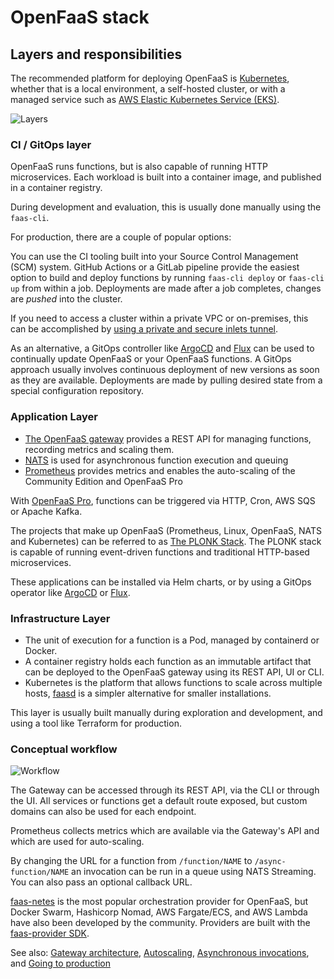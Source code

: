 # OpenFaaS stack

## Layers and responsibilities

The recommended platform for deploying OpenFaaS is [Kubernetes](https://kubernetes.io/), whether that is a local environment, a self-hosted cluster, or with a managed service such as [AWS Elastic Kubernetes Service (EKS)](https://aws.amazon.com/eks/).

![Layers](https://github.com/openfaas/faas/raw/master/docs/of-layer-overview.png)

### CI / GitOps layer

OpenFaaS runs functions, but is also capable of running HTTP microservices. Each workload is built into a container image, and published in a container registry.

During development and evaluation, this is usually done manually using the `faas-cli`.

For production, there are a couple of popular options:

You can use the CI tooling built into your Source Control Management (SCM) system. GitHub Actions or a GitLab pipeline provide the easiest option to build and deploy functions by running `faas-cli deploy` or `faas-cli up` from within a job. Deployments are made after a job completes, changes are *pushed* into the cluster.

If you need to access a cluster within a private VPC or on-premises, this can be accomplished by [using a private and secure inlets tunnel](https://inlets.dev/blog/2021/12/06/private-deploy-from-github-actions.html).

As an alternative, a GitOps controller like [ArgoCD](https://argo-cd.readthedocs.io/en/stable/) and [Flux](https://fluxcd.io/) can be used to continually update OpenFaaS or your OpenFaaS functions. A GitOps approach usually involves continuous deployment of new versions as soon as they are available. Deployments are made by pulling desired state from a special configuration repository.

### Application Layer

* [The OpenFaaS gateway](/architecture/gateway/) provides a REST API for managing functions, recording metrics and scaling them.
* [NATS](https://github.com/nats-io) is used for asynchronous function execution and queuing
* [Prometheus](https://prometheus.io/) provides metrics and enables the auto-scaling of the Community Edition and OpenFaaS Pro

With [OpenFaaS Pro](/openfaas-pro/introduction/), functions can be triggered via HTTP, Cron, AWS SQS or Apache Kafka.

The projects that make up OpenFaaS (Prometheus, Linux, OpenFaaS, NATS and Kubernetes) can be referred to as [The PLONK Stack](https://www.openfaas.com/blog/plonk-stack/). The PLONK stack is capable of running event-driven functions and traditional HTTP-based microservices.

These applications can be installed via Helm charts, or by using a GitOps operator like [ArgoCD](https://argo-cd.readthedocs.io/en/stable/) or [Flux](https://fluxcd.io/).

### Infrastructure Layer

* The unit of execution for a function is a Pod, managed by containerd or Docker.
* A container registry holds each function as an immutable artifact that can be deployed to the OpenFaaS gateway using its REST API, UI or CLI.
* Kubernetes is the platform that allows functions to scale across multiple hosts, [faasd](/deployment/faasd/) is a simpler alternative for smaller installations.

This layer is usually built manually during exploration and development, and using a tool like Terraform for production.

### Conceptual workflow

![Workflow](https://github.com/openfaas/faas/blob/master/docs/of-workflow.png?raw=true)

The Gateway can be accessed through its REST API, via the CLI or through the UI. All services or functions get a default route exposed, but custom domains can also be used for each endpoint.

Prometheus collects metrics which are available via the Gateway's API and which are used for auto-scaling.

By changing the URL for a function from `/function/NAME` to `/async-function/NAME` an invocation can be run in a queue using NATS Streaming. You can also pass an optional callback URL.

[faas-netes](https://github.com/openfaas/faas-netes/) is the most popular orchestration provider for OpenFaaS, but Docker Swarm, Hashicorp Nomad, AWS Fargate/ECS, and AWS Lambda have also been developed by the community. Providers are built with the [faas-provider SDK](https://github.com/openfaas/faas-provider).

See also: [Gateway architecture](/architecture/gateway/), [Autoscaling](/architecture/autoscaling/), [Asynchronous invocations](/reference/async/), and [Going to production](/architecture/production/)

